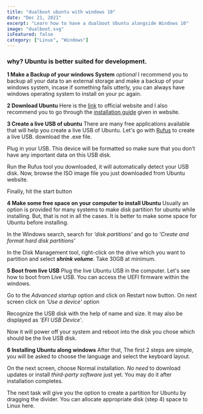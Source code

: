 ```yaml
---
title: "dualboot ubuntu with windows 10"
date: "Dec 21, 2021"
excerpt: "Learn how to have a dualboot Ubuntu alongside Windows 10"
image: "dualboot.svg"
isFeatured: false
category: ["Linux", "Windows"]
---
```


### why? Ubuntu is better suited for development.

**1 Make a Backup of your windows System** _optional_
I recommend you to backup all your data to an external storage and make a backup of your windows system, incase if something fails utterly, you can always have windows operating system to install on your pc again.

**2 Download Ubuntu**
Here is the [link](https://ubuntu.com/download/desktop) to official website and I also recommend you to go through the [installation guide](https://ubuntu.com/tutorials/install-ubuntu-desktop#1-overview) given in website.

**3 Create a live USB of ubuntu**
There are many free applications available that will help you create a live USB of Ubuntu.
Let's go with [Rufus](https://rufus.ie/en/) to create a live USB. download the .exe file.

Plug in your USB. This device will be formatted so make sure that you don’t have any important data on this USB disk.

Run the Rufus tool you downloaded, it will automatically detect your USB disk. Now, browse the ISO image file you just downloaded from Ubuntu website.

Finally, hit the start button

**4 Make some free space on your computer to install Ubuntu**
Usually an option is provided for many systems to make disk partition for ubuntu while installing. But, that is not in all the cases. It is better to make some space for Ubuntu before installing.

In the Windows search, search for _‘disk partitions’_ and go to _‘Create and format hard disk partitions’_

In the Disk Management tool, right-click on the drive which you want to partition and select **_shrink volume_**.
Take 30GB at minimum.

**5 Boot from live USB**
Plug the live Ubuntu USB in the computer.
Let's see how to boot from Live USB. You can access the UEFI firmware within the windows.

Go to the _Advanced startup_ option and click on Restart now button.
On next screen click on _'Use a device'_ option

Recognize the USB disk with the help of name and size. It may also be displayed as _'EFI USB Device'_.

Now it will power off your system and reboot into the disk you chose which should be the live USB disk.

**6 Installing Ubuntu along windows**
After that, The first 2 steps are simple, you will be asked to choose the language and select the keyboard layout.

On the next screen, choose Normal installation. _No need_ to download updates or install _third-party software_ just yet. You may do it after installation completes.

The next task will give you the option to create a partition for Ubuntu by dragging the divider. You can allocate appropriate disk (step 4) space to Linux here.
